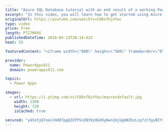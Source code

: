 ```yaml
---
title: "Azure SQL Database tutorial with an end result of a working PowerApps sql app"
excerpt: "In this video, you will learn how to get started using Azure SQL Databases. This video is focused on making sense to technical and non-technical users alike with a focus on getting you productive as quickly as possible.    If you are into PowerApps this is everything you need to know to go from building"
originalUrl: https://youtube.com/watch?v=CO6xfbjnYwc
type: video
price: Free
length: PT27M49S
publishedDateTime: 2018-04-13T20:14:42Z
heat: 55

featuredContent: "<iframe width=\"800\" height=\"500\" frameborder=\"0\" src=\"https://www.youtube.com/embed/CO6xfbjnYwc\" allow=\"accelerometer; autoplay; encrypted-media; gyroscope; picture-in-picture\" allowfullscreen></iframe>"

provider:
  name: PowerApps911
  domain: powerapps911.com

topics:
  - Power Apps

images:
  - url: https://i.ytimg.com/vi/CO6xfbjnYwc/maxresdefault.jpg
    width: 1280
    height: 720
    isCached: true

secured: "y4Ss5jQ7nexlHd07pg8ZdTPSnZN39zHGd9y8wn1HjGgmNZhzLcpfzCfgvBIYs+ShsVDnpulBh6yNV8FuTH46EVMm5bvf9CulOXLqX/pUsJ54KZLfYZsAhcvLbgVSGUxlqwWkcItEBr9ZxHske4maQv/Jbh57TyQR265lg3uRmEO3oKwyfWj1DTJmkUo3+it82leDyzgpp0pHtn1z+gL8vQ7ZdmtpcoRtMkvfMYWBxjmMr9UlbgDEnrMr6BUE1YpfbxYpduHhN0E37YdtO4SBn9NV/VEbsH9zuLGJ/sZAdOpBvhYxbwOgHo4JOX2+l+ZTu8c+CWSoPo6CtJHGLc7Ft3IcP+UxrgP6UkZUmnbCJ6VlFKqjNZJv7TfBQGtQP8uaTengV3+NVpoRx0wvpMq0J1us+Ecv+zAYNNBZ8ukaoTk=;dT0Fffo2nHWiMtUhpYVIUA=="
---
```


